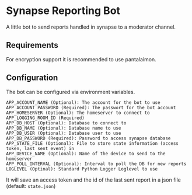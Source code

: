 # Synapse Reporting Bot

A little bot to send reports handled in synapse to a moderator channel.

## Requirements

For encryption support it is recommended to use pantalaimon.

## Configuration

The bot can be configured via environment variables.

```
APP_ACCOUNT_NAME (Optional): The account for the bot to use
APP_ACCOUNT_PASSWORD (Required): The passwort for the bot account
APP_HOMESERVER (Optional): The homeserver to connect to
APP_LOGGING_ROOM_ID (Required)
APP_DB_HOST (Optional): Database to connect to
APP_DB_NAME (Optional): Database name to use
APP_DB_USER (Optional): Database user to use
APP_DB_PASSWORD (Required): Password to access synapse database
APP_STATE_FILE (Optional): File to store state information (access token, last sent event) in
APP_DEVICE_NAME (Optional): Name of the device to send to the homeserver
APP_POLL_INTERVAL (Optional): Interval to poll the DB for new reports
LOGLEVEL (Optinal): Standard Python Logger Loglevel to use
```

It will save an access token and the id of the last sent report in a json file (default: `state.json`)
